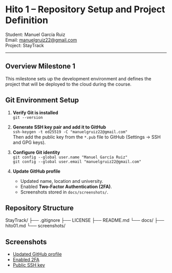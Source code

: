 # Hito 1 – Repository Setup and Project Definition

Student: Manuel García Ruiz  
Email: manuelgruiz22@gmail.com  
Project: StayTrack

---

## Overview Milestone 1
This milestone sets up the development environment and defines the project that will be deployed to the cloud during the course.

## Git Environment Setup
1. **Verify Git is installed**  
   `git --version`

2. **Generate SSH key pair and add it to GitHub**  
   `ssh-keygen -t ed25519 -C "manuelgruiz22@gmail.com"`  
   Then add the public key from the `*.pub` file to GitHub (Settings → SSH and GPG keys).

3. **Configure Git identity**  
   `git config --global user.name "Manuel García Ruiz"`  
   `git config --global user.email "manuelgruiz22@gmail.com"`

4. **Update GitHub profile**  
   - Updated name, location and university.  
   - Enabled **Two-Factor Authentication (2FA)**.  
   - Screenshots stored in `docs/screenshots/`.

## Repository Structure
StayTrack/
├── .gitignore
├── LICENSE
├── README.md
└── docs/
├── hito01.md
└── screenshots/


## Screenshots
- [Updated GitHub profile](../screenshots/Screenshot_profile.png)
- [Enabled 2FA](../screenshots/Screenshot_2FA.png)
- [Public SSH key](../screenshots/Screenshot_ssh.png)
